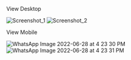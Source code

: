 View Desktop

![Screenshot_1](https://user-images.githubusercontent.com/81378921/176267792-e79f423f-21c2-4a8d-b9e3-f1389fb29c00.png)
![Screenshot_2](https://user-images.githubusercontent.com/81378921/176267816-7d434bc2-6bf6-4f09-9310-6700733c5284.png)

View Mobile

![WhatsApp Image 2022-06-28 at 4 23 30 PM](https://user-images.githubusercontent.com/81378921/176268138-4c93c9ca-ed98-4f78-b2fd-4274c0fdfd96.jpeg)
![WhatsApp Image 2022-06-28 at 4 23 31 PM](https://user-images.githubusercontent.com/81378921/176268160-00e74868-0f1a-4fa0-a619-a760bd7d320a.jpeg)


